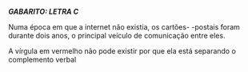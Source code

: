**_GABARITO: LETRA C_**

Numa época em que a internet não existia, os cartões- -postais foram durante dois anos, o principal veículo de comunicação entre eles.

A vírgula em vermelho não pode existir por que ela está separando o complemento verbal